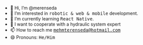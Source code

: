 - 👋 Hi, I’m @merenseda
- 👀 I’m interested in <kbd>robotic & web & mobile</kbd> development.
- 🌱 I’m currently learning <kbd>React Native</kbd>.
- 💞️ I want to cooperate with a hydraulic system expert
- 📫 How to reach me  <kbd>mehmterenseda@hotmail.com</kbd>
- 😄 Pronouns:  <kbd>He/Him</kbd>

<!---
merenseda/merenseda is a ✨ special ✨ repository because its `README.md` (this file) appears on your GitHub profile.
You can click the Preview link to take a look at your changes.
--->
